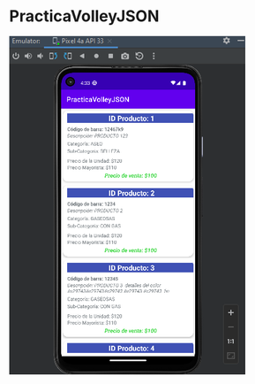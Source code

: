 # PracticaVolleyJSON
![Image text](https://github.com/KevinPonce-27/PracticaVolleyJSON/blob/master/VOLLEY.png)
